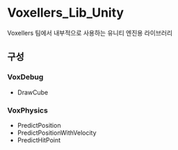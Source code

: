 # Voxellers_Lib_Unity
Voxellers 팀에서 내부적으로 사용하는 유니티 엔진용 라이브러리

## 구성
### VoxDebug
- DrawCube
### VoxPhysics
- PredictPosition
- PredictPositionWithVelocity
- PredictHitPoint
